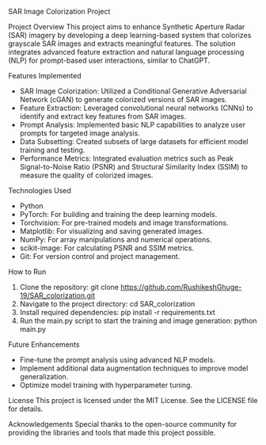SAR Image Colorization Project

Project Overview
This project aims to enhance Synthetic Aperture Radar (SAR) imagery by developing a deep learning-based system that colorizes grayscale SAR images and extracts meaningful features. The solution integrates advanced feature extraction and natural language processing (NLP) for prompt-based user interactions, similar to ChatGPT.

Features Implemented
- SAR Image Colorization: Utilized a Conditional Generative Adversarial Network (cGAN) to generate colorized versions of SAR images.
- Feature Extraction: Leveraged convolutional neural networks (CNNs) to identify and extract key features from SAR images.
- Prompt Analysis: Implemented basic NLP capabilities to analyze user prompts for targeted image analysis.
- Data Subsetting: Created subsets of large datasets for efficient model training and testing.
- Performance Metrics: Integrated evaluation metrics such as Peak Signal-to-Noise Ratio (PSNR) and Structural Similarity Index (SSIM) to measure the quality of colorized images.

Technologies Used
- Python
- PyTorch: For building and training the deep learning models.
- Torchvision: For pre-trained models and image transformations.
- Matplotlib: For visualizing and saving generated images.
- NumPy: For array manipulations and numerical operations.
- scikit-image: For calculating PSNR and SSIM metrics.
- Git: For version control and project management.

How to Run
1. Clone the repository:
   git clone https://github.com/RushikeshGhuge-19/SAR_colorization.git
2. Navigate to the project directory:
   cd SAR_colorization
3. Install required dependencies:
   pip install -r requirements.txt
4. Run the main.py script to start the training and image generation:
   python main.py

Future Enhancements
- Fine-tune the prompt analysis using advanced NLP models.
- Implement additional data augmentation techniques to improve model generalization.
- Optimize model training with hyperparameter tuning.

License
This project is licensed under the MIT License. See the LICENSE file for details.

Acknowledgements
Special thanks to the open-source community for providing the libraries and tools that made this project possible.
